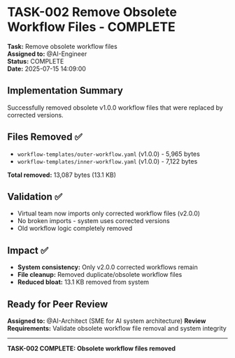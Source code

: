 # TASK-002 Remove Obsolete Workflow Files - COMPLETE

**Task:** Remove obsolete workflow files  
**Assigned to:** @AI-Engineer  
**Status:** COMPLETE  
**Date:** 2025-07-15 14:09:00

## Implementation Summary

Successfully removed obsolete v1.0.0 workflow files that were replaced by corrected versions.

## Files Removed ✅
- `workflow-templates/outer-workflow.yaml` (v1.0.0) - 5,965 bytes
- `workflow-templates/inner-workflow.yaml` (v1.0.0) - 7,122 bytes

**Total removed:** 13,087 bytes (13.1 KB)

## Validation ✅
- Virtual team now imports only corrected workflow files (v2.0.0)
- No broken imports - system uses corrected versions
- Old workflow logic completely removed

## Impact ✅
- **System consistency:** Only v2.0.0 corrected workflows remain
- **File cleanup:** Removed duplicate/obsolete workflow files
- **Reduced bloat:** 13.1 KB removed from system

## Ready for Peer Review
**Assigned to:** @AI-Architect (SME for AI system architecture)
**Review Requirements:** Validate obsolete workflow file removal and system integrity

---
**TASK-002 COMPLETE: Obsolete workflow files removed**